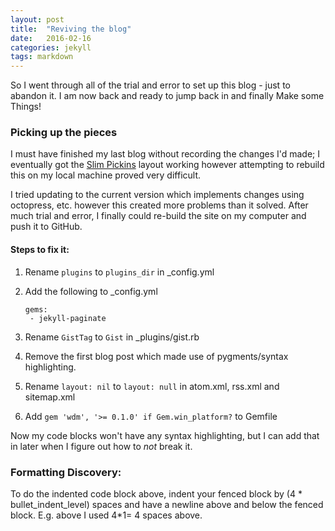 ```yaml
---
layout: post
title:  "Reviving the blog"
date:   2016-02-16
categories: jekyll
tags: markdown
---
```

So I went through all of the trial and error to set up this blog - just to abandon it. I am now back and ready to jump back in and finally Make some Things!

<!--more-->

### Picking up the pieces
I must have finished my last blog without recording the changes I'd made; I eventually got the [Slim Pickins][slim-pickins] layout working however attempting to rebuild this on my local machine proved very difficult. 

I tried updating to the current version which implements changes using octopress, etc. however this created more problems than it solved. After much trial and error, I finally could re-build the site on my computer and push it to GitHub.

#### Steps to fix it:
1. Rename `plugins` to `plugins_dir` in _config.yml
2. Add the following to _config.yml

    ```
    gems:
     - jekyll-paginate
    ```

3. Rename `GistTag` to `Gist` in _plugins/gist.rb
4. Remove the first blog post which made use of pygments/syntax highlighting.
4. Rename `layout: nil` to `layout: null` in atom.xml, rss.xml and sitemap.xml
5. Add `gem 'wdm', '>= 0.1.0' if Gem.win_platform?` to Gemfile

Now my code blocks won't have any syntax highlighting, but I can add that in later when I figure out how to *not* break it.

### Formatting Discovery:
To do the indented code block above, indent your fenced block by (4 * bullet_indent_level) spaces and have a newline above and below the fenced block. E.g. above I used 4*1= 4 spaces above.



[slim-pickins]:		https://github.com/chrisanthropic/slim-pickins-jekyll-theme